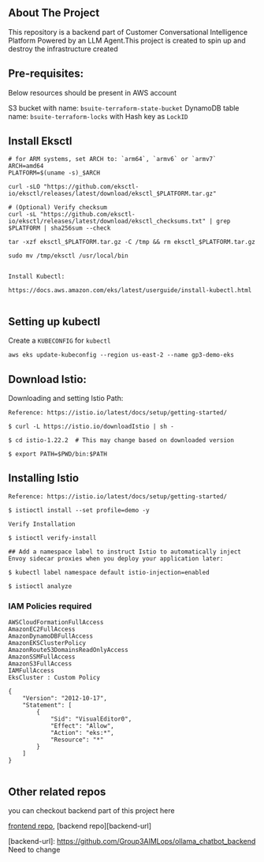 <!-- ABOUT THE PROJECT -->
## About The Project
This repository is a backend part of Customer Conversational Intelligence Platform Powered by an LLM Agent.This project is created to spin up and destroy the infrastructure created 



## Pre-requisites: 
Below resources should be present in AWS account

S3 bucket with name: ```bsuite-terraform-state-bucket```
DynamoDB table name: ```bsuite-terraform-locks``` with Hash key as ```LockID```


## Install Eksctl

```
# for ARM systems, set ARCH to: `arm64`, `armv6` or `armv7`
ARCH=amd64
PLATFORM=$(uname -s)_$ARCH

curl -sLO "https://github.com/eksctl-io/eksctl/releases/latest/download/eksctl_$PLATFORM.tar.gz"

# (Optional) Verify checksum
curl -sL "https://github.com/eksctl-io/eksctl/releases/latest/download/eksctl_checksums.txt" | grep $PLATFORM | sha256sum --check

tar -xzf eksctl_$PLATFORM.tar.gz -C /tmp && rm eksctl_$PLATFORM.tar.gz

sudo mv /tmp/eksctl /usr/local/bin


Install Kubectl:

https://docs.aws.amazon.com/eks/latest/userguide/install-kubectl.html


```

## Setting up kubectl

 Create a ```KUBECONFIG``` for ```kubectl```

```aws eks update-kubeconfig --region us-east-2 --name gp3-demo-eks```


## Download Istio:

Downloading and setting Istio Path:
```
Reference: https://istio.io/latest/docs/setup/getting-started/

$ curl -L https://istio.io/downloadIstio | sh -

$ cd istio-1.22.2  # This may change based on downloaded version

$ export PATH=$PWD/bin:$PATH

```

## Installing Istio

```
Reference: https://istio.io/latest/docs/setup/getting-started/

$ istioctl install --set profile=demo -y

Verify Installation

$ istioctl verify-install

## Add a namespace label to instruct Istio to automatically inject Envoy sidecar proxies when you deploy your application later:

$ kubectl label namespace default istio-injection=enabled

$ istioctl analyze

```

### IAM Policies required

```
AWSCloudFormationFullAccess
AmazonEC2FullAccess
AmazonDynamoDBFullAccess
AmazonEKSClusterPolicy
AmazonRoute53DomainsReadOnlyAccess
AmazonSSMFullAccess
AmazonS3FullAccess
IAMFullAccess
EksCluster : Custom Policy

{
	"Version": "2012-10-17",
	"Statement": [
		{
			"Sid": "VisualEditor0",
			"Effect": "Allow",
			"Action": "eks:*",
			"Resource": "*"
		}
	]
}


```

## Other related repos

you can checkout backend part of this project here 

[frontend repo][frontend-url], [backend repo][backend-url]

<!-- MARKDOWN LINKS & IMAGES -->
[frontend-url]: https://github.com/Group3AIMLops/ollama_chatbot_frontend
[backend-url]: https://github.com/Group3AIMLops/ollama_chatbot_backend Need to change